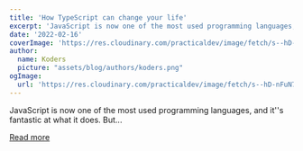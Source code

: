 ```yaml
---
title: 'How TypeScript can change your life'
excerpt: 'JavaScript is now one of the most used programming languages, and it''s fantastic at what it does. But...'
date: '2022-02-16'
coverImage: 'https://res.cloudinary.com/practicaldev/image/fetch/s--hD-nFuN7--/c_imagga_scale,f_auto,fl_progressive,h_420,q_auto,w_1000/https://dev-to-uploads.s3.amazonaws.com/uploads/articles/2fudzn8cjlix02ktmk1g.jpg'
author:
  name: Koders
  picture: "assets/blog/authors/koders.png"
ogImage:
  url: 'https://res.cloudinary.com/practicaldev/image/fetch/s--hD-nFuN7--/c_imagga_scale,f_auto,fl_progressive,h_420,q_auto,w_1000/https://dev-to-uploads.s3.amazonaws.com/uploads/articles/2fudzn8cjlix02ktmk1g.jpg'
---
```


JavaScript is now one of the most used programming languages, and it''s fantastic at what it does. But...

[Read more](https://dev.to/dailydevtips1/how-typescript-can-change-your-life-4j6o)
